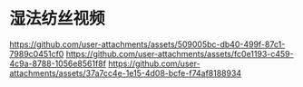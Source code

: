 # 湿法纺丝视频
https://github.com/user-attachments/assets/509005bc-db40-499f-87c1-7989c0451cf0
https://github.com/user-attachments/assets/fc0e1193-c459-4c9a-8788-1056e8561f8f
https://github.com/user-attachments/assets/37a7cc4e-1e15-4d08-bcfe-f74af8188934




